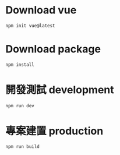 # Download vue
```bash
npm init vue@latest
```
# Download package
```bash
npm install
```
# 開發測試 development
```bash
npm run dev
```
# 專案建置 production
```bash
npm run build
```